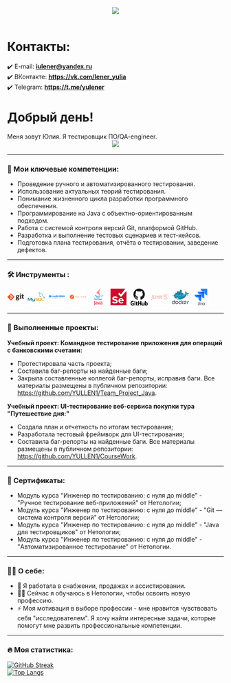<div id="header" align="center">
  <img src="https://i.giphy.com/media/v1.Y2lkPTc5MGI3NjExb2U0cjh1Y3J4Y200MzQwY2Q4NTJ4aDZjc3luZmYyaXZwZHI0aGtqeiZlcD12MV9pbnRlcm5hbF9naWZfYnlfaWQmY3Q9Zw/BferOKonYOspm28AiB/giphy.gif" width="100"/>
</div>
<div id="header" align="center">
<img src="https://komarev.com/ghpvc/?username=YULLEN1&style=flat-square&color=blue" alt="" align="center"/>
</div>

# Контакты:
:heavy_check_mark: E-mail: **iulener@yandex.ru** <br>
:heavy_check_mark: ВКонтакте: **https://vk.com/lener_yulia** <br>
:heavy_check_mark: Telegram: **https://t.me/yulener** <br>

<h1>
  Добрый день! 
</h1>
Меня зовут Юлия. Я тестировщик ПО/QA-engineer.




<div align="center">
  <img src="https://i.giphy.com/media/v1.Y2lkPTc5MGI3NjExMDNoMnh1d3kzZGd4ZWhwYTlwMW9yZ2kzNmkzNHpiYW9obHZjZnN3dSZlcD12MV9pbnRlcm5hbF9naWZfYnlfaWQmY3Q9Zw/hpXdHPfFI5wTABdDx9/giphy.gif" />
</div>

___
### :mag_right: Мои ключевые компетенции:
- Проведение ручного и автоматизированного тестирования.
- Использование актуальных теорий тестирования.
- Понимание жизненного цикла разработки программного обеспечения.
- Программирование на Java c объектно-ориентированным подходом.
- Работа с системой контроля версий Git, платформой GitHub.
- Разработка и выполнение тестовых сценариев и тест-кейсов.
- Подготовка плана тестирования, отчёта о тестировании, заведение дефектов.
  
---
### :hammer_and_wrench: Инструменты :
<div>
  <img src="https://github.com/devicons/devicon/blob/master/icons/git/git-original-wordmark.svg" title="Git" alt="Git" width="40" height="40"/>&nbsp;
  <img src="https://github.com/devicons/devicon/blob/master/icons/mysql/mysql-original-wordmark.svg" title="MySQL" alt="MySQL" width="40" height="40"/>&nbsp;
  <img src="https://github.com/devicons/devicon/blob/master/icons/intellij/intellij-plain-wordmark.svg" title="IntelliJ Idea" alt="IntelliJ Idea" width="40" height="40"/>&nbsp;
  <img src="https://github.com/devicons/devicon/blob/master/icons/postman/postman-original-wordmark.svg" title="Postman" alt="Postman" width="40" height="40"/>&nbsp;
  <img src="https://github.com/devicons/devicon/blob/master/icons/java/java-original-wordmark.svg" title="Java" alt="Java" width="40" height="40"/>&nbsp;
  <img src="https://github.com/devicons/devicon/blob/master/icons/selenium/selenium-original.svg" title="Selenium" alt="Selenium" width="40" height="40"/>&nbsp;
  <img src="https://github.com/devicons/devicon/blob/master/icons/github/github-original-wordmark.svg"  title="GitHub" alt="GitHub" width="40" height="40"/>&nbsp;
  <img src="https://github.com/devicons/devicon/blob/master/icons/junit/junit-line-wordmark.svg" title="JUnit" alt="JUnit" width="40" height="40"/>&nbsp;
  <img src="https://github.com/devicons/devicon/blob/master/icons/docker/docker-original-wordmark.svg" title="Docker" alt="Docker" width="40" height="40"/>&nbsp;
  <img src="https://github.com/devicons/devicon/blob/master/icons/jira/jira-original-wordmark.svg" title="Jira" alt="Jira" width="40" height="40"/>&nbsp;
</div>

---
### :file_folder: Выполненные проекты:
**Учебный проект: Командное тестирование приложения для операций с банковскими счетами:**
- Протестировала часть проекта;
- Составила баг-репорты на найденные баги;
- Закрыла составленные коллегой баг-репорты, исправив баги. Все материалы размещены в публичном репозитории: https://github.com/YULLEN1/Team_Project_Java.


**Учебный проект:  UI-тестирование веб-сервиса покупки тура "Путешествие дня:"**
- Создала план и отчетность по итогам тестирования;
- Разработала тестовый фреймворк для UI-тестирования;
- Составила баг-репорты на найденные баги. Все материалы размещены в публичном репозитории: https://github.com/YULLEN1/CourseWork.
 
---

### :page_with_curl: Сертификаты:
- Модуль курса "Инженер по тестированию: с нуля до middle" - "Ручное тестирование веб-приложений" от Нетологии;
- Модуль курса "Инженер по тестированию: с нуля до middle" - "Git — система контроля версий" от Нетологии;
- Модуль курса "Инженер по тестированию: с нуля до middle" - "Java для тестировщиков" от Нетологии;
- Модуль курса "Инженер по тестированию: с нуля до middle" - "Автоматизированное тестирование" от Нетологии.


---


### :woman_technologist: О себе:
- :briefcase: Я работала в снабжении, продажах и ассистировании. 
- :woman_student: Сейчас я обучаюсь в Нетологии, чтобы освоить новую профессию.
- :zap: Моя мотивация в выборе профессии - мне нравится чувствовать себя "исследователем". Я хочу найти интересные задачи, которые помогут мне развить профессиональные компетенции.

---

### :fire: Моя статистика:
[![GitHub Streak](http://github-readme-streak-stats.herokuapp.com?user=YULLEN1&theme=dark&background=000000)](https://git.io/streak-stats) <br>
[![Top Langs](https://github-readme-stats.vercel.app/api/top-langs/?username=YULLEN1&layout=compact&theme=vision-friendly-dark)](https://github.com/anuraghazra/github-readme-stats)





